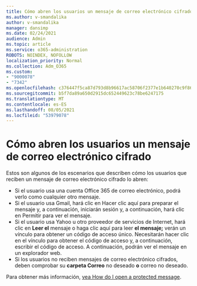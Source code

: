 ```yaml
---
title: Cómo abren los usuarios un mensaje de correo electrónico cifrado
ms.author: v-smandalika
author: v-smandalika
manager: dansimp
ms.date: 02/24/2021
audience: Admin
ms.topic: article
ms.service: o365-administration
ROBOTS: NOINDEX, NOFOLLOW
localization_priority: Normal
ms.collection: Adm_O365
ms.custom:
- "9000078"
- "7342"
ms.openlocfilehash: c376447f5ca87d793d8b96617ac58706f2377e1b640270c9f861c4475b85cf72
ms.sourcegitcommit: b5f7da89a650d2915dc652449623c78be6247175
ms.translationtype: MT
ms.contentlocale: es-ES
ms.lasthandoff: 08/05/2021
ms.locfileid: "53979078"
---
```

# <a name="how-users-open-an-encrypted-email-message"></a>Cómo abren los usuarios un mensaje de correo electrónico cifrado

Estos son algunos de los escenarios que describen cómo los usuarios que reciben un mensaje de correo electrónico cifrado lo abren:

- Si el usuario usa una cuenta Office 365 de correo electrónico, podrá verlo como cualquier otro mensaje.
- Si el usuario usa Gmail,  hará clic en Hacer clic aquí para preparar  el mensaje y, a continuación, iniciarán sesión y, a continuación, hará clic en Permitir para ver el mensaje.
- Si el usuario usa Yahoo u otro proveedor de servicios de Internet, hará clic en **Leer el** mensaje o haga clic aquí para leer **el mensaje;** verán un vínculo para obtener un código de acceso único. Necesitarán hacer clic en el vínculo para obtener el código de acceso y, a continuación, escribir el código de acceso. A continuación, podrán ver el mensaje en un explorador web.
- Si los usuarios no reciben mensajes de correo electrónico cifrados, deben comprobar su **carpeta Correo** no deseado **o** correo no deseado.

Para obtener más información, [vea How do I open a protected message](https://support.microsoft.com/topic/how-do-i-open-a-protected-message-1157a286-8ecc-4b1e-ac43-2a608fbf3098).